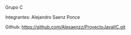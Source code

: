 Grupo C

Integrantes:
Alejandro Saenz Ponce

Github:
https://github.com/Alesaenzz/ProyectoJavaIIC.git
